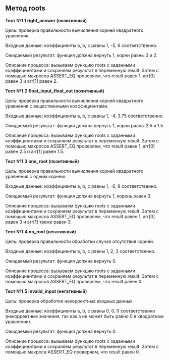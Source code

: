 ## Метод roots

**Тест №1.1 right_answer (позитивный)**

Цель: проверка правильности вычисления корней квадратного уравнения.

Входные данные: коэффициенты a, b, c равны 1, -5, 6 соответственно.

Ожидаемый результат: функция должна вернуть 1, корни равны 3 и 2.

Описание процесса: вызываем функцию roots с заданными коэффициентами и сохраняем результат в переменную result. Затем с помощью макросов ASSERT_EQ проверяем, что result равен 1, arr[0] равен 3 и arr[1] равен 2.

**Тест №1.2 float_input_float_out (позитивный)**

Цель: проверка правильности вычисления корней квадратного уравнения с вещественными коэффициентами.

Входные данные: коэффициенты a, b, c равны 1, -4, 3.75 соответственно.

Ожидаемый результат: функция должна вернуть 1, корни равны 2.5 и 1.5.

Описание процесса: вызываем функцию roots с заданными коэффициентами и сохраняем результат в переменную result. Затем с помощью макросов ASSERT_EQ проверяем, что result равен 1, arr[0] равен 2.5 и arr[1] равен 1.5.

**Тест №1.3 one_root (позитивный)**

Цель: проверка правильности вычисления корней квадратного уравнения с одним корнем.

Входные данные: коэффициенты a, b, c равны 1, -6, 9 соответственно.

Ожидаемый результат: функция должна вернуть 1, корень равен 3.

Описание процесса: вызываем функцию roots с заданными коэффициентами и сохраняем результат в переменную result. Затем с помощью макросов ASSERT_EQ проверяем, что result равен 1, arr[0] равен 3 и arr[1] также равен 3.

**Тест №1.4 no_root (негативный)**

Цель: проверка правильности обработки случая отсутствия корней.

Входные данные: коэффициенты a, b, c равны 1, 2, 3 соответственно.

Ожидаемый результат: функция должна вернуть 0.

Описание процесса: вызываем функцию roots с заданными коэффициентами и сохраняем результат в переменную result. Затем с помощью макросов ASSERT_EQ проверяем, что result равен 0.

**Тест №1.5 invalid_input (негативный)**

Цель: проверка обработки некорректных входных данных.

Входные данные: коэффициенты a, b, c равны 0, 0, 0 соответственно (некорректные значения, так как a не может быть равно 0 в квадратном уравнении).

Ожидаемый результат: функция должна вернуть 0.

Описание процесса: вызываем функцию roots с заданными коэффициентами и сохраняем результат в переменную result. Затем с помощью макроса ASSERT_EQ проверяем, что result равен 0.
